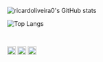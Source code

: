 ![ricardoliveira0's GitHub stats](https://github-readme-stats.vercel.app/api?username=ricardoliveira0&show_icons=true&theme=vue-dark)

![Top Langs](https://github-readme-stats.vercel.app/api/top-langs/?username=ricardoliveira0&layout=compact&theme=vue-dark&hide=kotline)


<br>

[<img src='https://cdn.jsdelivr.net/npm/simple-icons@3.0.1/icons/github.svg' alt='github' height='20'>](https://github.com/ricardoliveira0)  [<img src='https://cdn.jsdelivr.net/npm/simple-icons@3.0.1/icons/linkedin.svg' alt='linkedin' height='20'>](https://www.linkedin.com/in/ricardoliveira0/)  [<img src='https://cdn.jsdelivr.net/npm/simple-icons@3.0.1/icons/stackoverflow.svg' alt='stackoverflow' height='20'>](https://stackoverflow.com/users/ricardoliveira0) 

